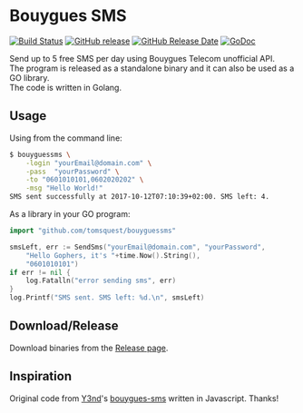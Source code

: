 # Bouygues SMS

[![Build Status](https://travis-ci.org/tomsquest/bouyguessms.svg?branch=master)](https://travis-ci.org/tomsquest/bouyguessms)
[![GitHub release](https://img.shields.io/github/release/tomsquest/bouyguessms.svg)]()
[![GitHub Release Date](https://img.shields.io/github/release-date/tomsquest/bouyguessms.svg)]()
[![GoDoc](https://godoc.org/github.com/tomsquest/bouyguessms?status.svg)](https://godoc.org/github.com/tomsquest/bouyguessms)

Send up to 5 free SMS per day using Bouygues Telecom unofficial API.  
The program is released as a standalone binary and it can also be used as a GO library.  
The code is written in Golang.  

## Usage

Using from the command line:

```bash
$ bouyguessms \
    -login "yourEmail@domain.com" \
    -pass  "yourPassword" \
    -to "0601010101,0602020202" \
    -msg "Hello World!"
SMS sent successfully at 2017-10-12T07:10:39+02:00. SMS left: 4.
```

As a library in your GO program:

```go
import "github.com/tomsquest/bouyguessms"

smsLeft, err := SendSms("yourEmail@domain.com", "yourPassword",
    "Hello Gophers, it's "+time.Now().String(),
    "0601010101")
if err != nil {
    log.Fatalln("error sending sms", err)
}
log.Printf("SMS sent. SMS left: %d.\n", smsLeft)
```

## Download/Release

Download binaries from the [Release page](https://github.com/tomsquest/bouyguessms/releases).

## Inspiration

Original code from [Y3nd](https://github.com/y3nd)'s [bouygues-sms](https://github.com/y3nd/bouygues-sms) written in Javascript. Thanks!